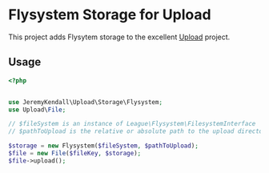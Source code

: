 # Flysystem Storage for Upload

This project adds Flysytem storage to the excellent
[Upload](https://github.com/brandonsavage/Upload) project.

## Usage

``` php
<?php


use JeremyKendall\Upload\Storage\Flysystem;
use Upload\File;

// $fileSystem is an instance of League\Flysystem\FilesystemInterface
// $pathToUpload is the relative or absolute path to the upload directory

$storage = new Flysystem($fileSystem, $pathToUpload);
$file = new File($fileKey, $storage);
$file->upload();
```
